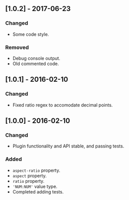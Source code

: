 ## [1.0.2] - 2017-06-23
### Changed
- Some code style.

### Removed
- Debug console output.
- Old commented code.

## [1.0.1] - 2016-02-10
### Changed
- Fixed ratio regex to accomodate decimal points.

## [1.0.0] - 2016-02-10
### Changed
- Plugin functionality and API stable, and passing tests.

### Added
- `aspect-ratio` property.
- `aspect` property.
- `ratio` property.
- `'NUM:NUM'` value type.
- Completed adding tests.
